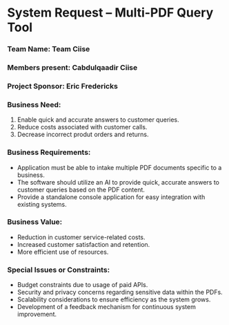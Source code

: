 # System Request – Multi-PDF Query Tool

### Team Name: Team Ciise

### Members present: Cabdulqaadir Ciise

### Project Sponsor: Eric Fredericks

### Business Need:
1. Enable quick and accurate answers to customer queries.
2. Reduce costs associated with customer calls.
3. Decrease incorrect produt orders and returns.

### Business Requirements:
* Application must be able to intake multiple PDF documents specific to a business.
* The software should utilize an AI to provide quick, accurate answers to customer queries based on the PDF content.
* Provide a standalone console application for easy integration with existing systems.

### Business Value:
* Reduction in customer service-related costs.
* Increased customer satisfaction and retention.
* More efficient use of resources.

### Special Issues or Constraints:
* Budget constraints due to usage of paid APIs.
* Security and privacy concerns regarding sensitive data within the PDFs.
* Scalability considerations to ensure efficiency as the system grows.
* Development of a feedback mechanism for continuous system improvement.
